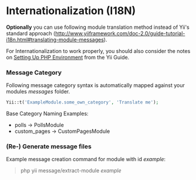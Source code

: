Internationalization (I18N)
===========================

**Optionally** you can use following module translation method instead of Yii's standard approach (<http://www.yiiframework.com/doc-2.0/guide-tutorial-i18n.html#translating-module-messages>).  

For Internationalization to work properly, you should also consider the notes on [Setting Up PHP Environment](http://www.yiiframework.com/doc-2.0/guide-tutorial-i18n.html#setup-environment)
from the Yii Guide.


### Message Category

Following message category syntax is automatically mapped against your modules *messages* folder.

```php
Yii::t('ExampleModule.some_own_category', 'Translate me');
```

Base Category Naming Examples:

- polls -> PollsModule
- custom_pages -> CustomPagesModule


### (Re-) Generate message files

Example message creation command for module with id *example*:

> php yii message/extract-module *example*

